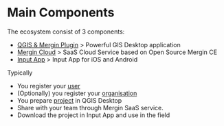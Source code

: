 # Main Components 

The ecosystem consist of 3 components:

 - [QGIS & Mergin Plugin](https://plugins.qgis.org/plugins/Mergin/) > Powerful GIS Desktop application 
 - [Mergin Cloud](https://public.cloudmergin.com) > SaaS Cloud Service based on Open Source Mergin CE
 - [Input App](https://inputapp.io) > Input App for iOS and Android

Typically

 - You register your [user](./users-and-orgs.md)
 - (Optionally) you register your [organisation](./users-and-orgs.md)   
 - You prepare [project](./project.md) in QGIS Desktop 
 - Share with your team through Mergin SaaS service.
 - Download the project in Input App and use in the field